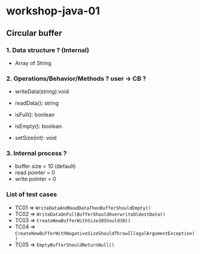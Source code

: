 # workshop-java-01

## Circular buffer

### 1. Data structure ? (Internal)
+ Array of String

### 2. Operations/Behavior/Methods ?  user -> CB ?
+ writeData(string):void
+ readData(): string
+ isFull(): boolean
+ isEmpty(): boolean

+ setSize(int): void

### 3. Internal process ?
+ buffer size = 10 (default)
+ read pointer = 0
+ write pointer = 0

### List of test cases
* TC01 => `WriteDataAndReadDataThenBufferShouldEmpty()`
* TC02 => `WriteDataOnFullBufferShouldOverwriteOldestData()`
* TC03 => `CreateNewBufferWithSize30Should30()`
* TC04 => `CreateNewBufferWithNegativeSizeShouldThrowIllegalArgumentException()`
* TC05 => `EmptyBufferShouldReturnNull()`